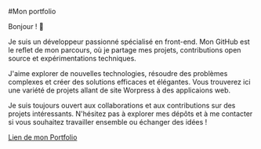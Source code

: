 #Mon portfolio

Bonjour ! 👋

Je suis un développeur passionné spécialisé en front-end. Mon GitHub est le reflet de mon parcours, où je partage mes projets, contributions open source et expérimentations techniques.

J'aime explorer de nouvelles technologies, résoudre des problèmes complexes et créer des solutions efficaces et élégantes. Vous trouverez ici une variété de projets allant de site Worpress à des applicaions web.

Je suis toujours ouvert aux collaborations et aux contributions sur des projets intéressants. N'hésitez pas à explorer mes dépôts et à me contacter si vous souhaitez travailler ensemble ou échanger des idées !

[Lien de mon Portfolio](https://loicstr.github.io/)